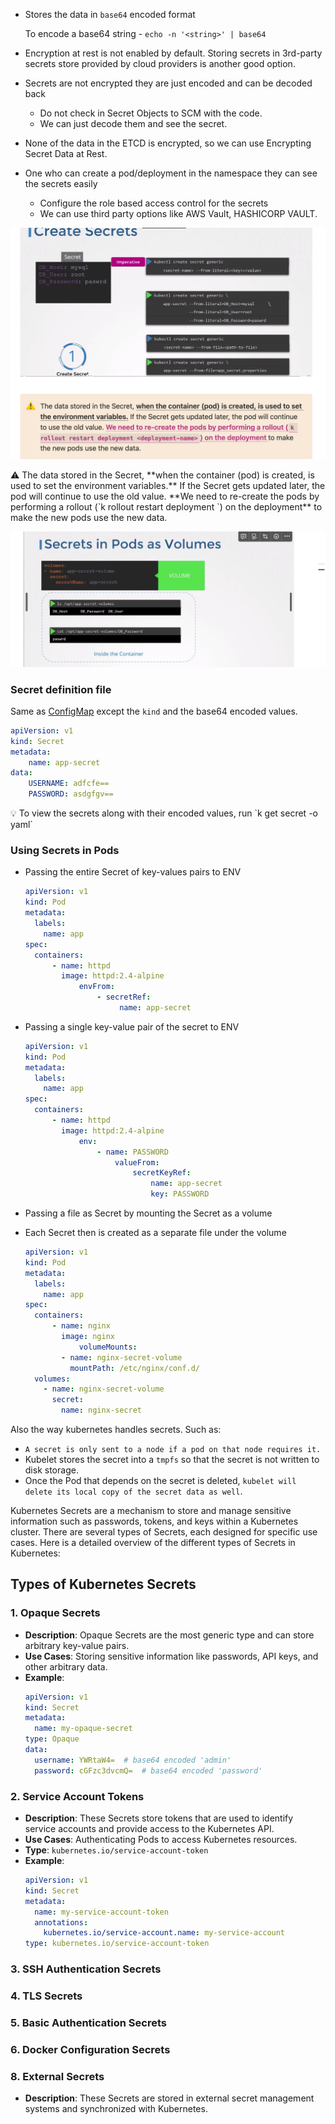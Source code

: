 
- Stores the data in `base64` encoded format
    
    To encode a base64 string - `echo -n '<string>' | base64`    
- Encryption at rest is not enabled by default. Storing secrets in 3rd-party secrets store provided by cloud providers is another good option.
- Secrets are not encrypted they are just encoded and can be decoded back
    - Do not check in Secret Objects to SCM with the code.
    - We can just decode them and see the secret.
- None of the data in the ETCD is encrypted, so we can use Encrypting Secret Data at Rest.
- One who can create a pod/deployment in the namespace they can see the secrets easily
    - Configure the role based access control for the secrets
    - We can use third party options like AWS Vault, HASHICORP VAULT.

![alt text](image-1.png)

<aside>
⚠️ The data stored in the Secret, **when the container (pod) is created, is used to set the environment variables.** If the Secret gets updated later, the pod will continue to use the old value. **We need to re-create the pods by performing a rollout (`k rollout restart deployment <deployment-name>`) on the deployment** to make the new pods use the new data.

</aside>

![alt text](image-2.png)

### Secret definition file

Same as [ConfigMap](https://www.notion.so/ConfigMap-9f55290c5ef141298140a28d80222c19?pvs=21) except the `kind` and the base64 encoded values.

```yaml
apiVersion: v1
kind: Secret
metadata:
	name: app-secret
data:
	USERNAME: adfcfe==
	PASSWORD: asdgfgv==
```

<aside>
💡 To view the secrets along with their encoded values, run
`k get secret <secret-name> -o yaml`

</aside>

### Using Secrets in Pods

- Passing the entire Secret of key-values pairs to ENV
    
    ```yaml
    apiVersion: v1
    kind: Pod
    metadata:
      labels:
        name: app
    spec:
      containers:
    	  - name: httpd
    	    image: httpd:2.4-alpine
    			envFrom:
    				- secretRef:
    					 name: app-secret
    ```
    
- Passing a single key-value pair of the secret to ENV
    
    ```yaml
    apiVersion: v1
    kind: Pod
    metadata:
      labels:
        name: app
    spec:
      containers:
    	  - name: httpd
    	    image: httpd:2.4-alpine
    			env:
    				- name: PASSWORD
    					valueFrom:
    						secretKeyRef:
    							name: app-secret
    							key: PASSWORD
    ```
    
- Passing a file as Secret by mounting the Secret as a volume
- Each Secret then is created as a separate file under the volume
    
    ```yaml
    apiVersion: v1
    kind: Pod
    metadata:
      labels:
        name: app
    spec:
      containers:
    	  - name: nginx
    	    image: nginx
    			volumeMounts:
            - name: nginx-secret-volume
              mountPath: /etc/nginx/conf.d/
      volumes:
        - name: nginx-secret-volume
          secret:
            name: nginx-secret
    ```
    


Also the way kubernetes handles secrets. Such as:

- `A secret is only sent to a node if a pod on that node requires it.`
- Kubelet stores the secret into a `tmpfs` so that the secret is not written to disk storage.
- Once the Pod that depends on the secret is deleted, `kubelet will delete its local copy of the secret data as well`.

Kubernetes Secrets are a mechanism to store and manage sensitive information such as passwords, tokens, and keys within a Kubernetes cluster. There are several types of Secrets, each designed for specific use cases. Here is a detailed overview of the different types of Secrets in Kubernetes:

## **Types of Kubernetes Secrets**

### **1. Opaque Secrets**
- **Description**: Opaque Secrets are the most generic type and can store arbitrary key-value pairs.
- **Use Cases**: Storing sensitive information like passwords, API keys, and other arbitrary data.
- **Example**:
  ```yaml
  apiVersion: v1
  kind: Secret
  metadata:
    name: my-opaque-secret
  type: Opaque
  data:
    username: YWRtaW4=  # base64 encoded 'admin'
    password: cGFzc3dvcmQ=  # base64 encoded 'password'
  ```

### **2. Service Account Tokens**
- **Description**: These Secrets store tokens that are used to identify service accounts and provide access to the Kubernetes API.
- **Use Cases**: Authenticating Pods to access Kubernetes resources.
- **Type**: `kubernetes.io/service-account-token`
- **Example**:
  ```yaml
  apiVersion: v1
  kind: Secret
  metadata:
    name: my-service-account-token
    annotations:
      kubernetes.io/service-account.name: my-service-account
  type: kubernetes.io/service-account-token
  ```

### **3. SSH Authentication Secrets**
### **4. TLS Secrets**

### **5. Basic Authentication Secrets**
### **6. Docker Configuration Secrets**

### **8. External Secrets**
- **Description**: These Secrets are stored in external secret management systems and synchronized with Kubernetes.


